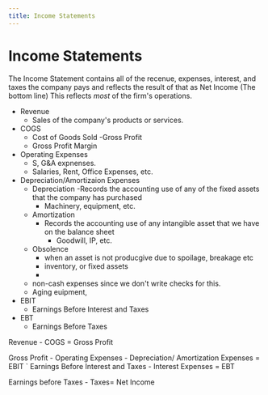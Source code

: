 ```yaml
---
title: Income Statements
---
```


# Income Statements

The Income Statement contains all of the recenue, expenses, interest, and taxes the company pays and reflects the result of that as Net Income (The bottom line) This reflects _most_ of the firm's operations. 

- Revenue 
  - Sales of the company's products or services.
- COGS
  - Cost of Goods Sold
-Gross Profit
  - Gross Profit Margin
- Operating Expenses 
  - S, G&A expnenses.
  - Salaries, Rent, Office Expenses, etc.
- Depreciation/Amortizaion Expenses
  - Depreciation 
    -Records the accounting use of any of the fixed assets that the company has purchased
      - Machinery, equipment, etc.
   - Amortization
     - Records the accounting use of any intangible asset that we have on the balance sheet
       - Goodwill, IP, etc.
   - Obsolence
     - when an asset is not producgive due to spoilage, breakage etc
     - inventory, or fixed assets
     - 
  - non-cash expenses since we don't write checks for this.
  - Aging euipment, 
- EBIT
  - Earnings Before Interest and Taxes
- EBT
  - Earnings Before Taxes
 

 Revenue - COGS = Gross Profit
 
 Gross Profit - Operating Expenses - Depreciation/ Amortization Expenses = EBIT
 `
 Earnings Before Interest and Taxes - Interest Expenses = EBT
 
 Earnings before Taxes - Taxes= Net Income
 
 
